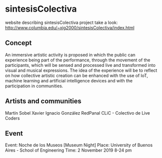 # sintesisColectiva
website describing sintesisColectiva project
take a look: http://www.columbia.edu/~xig2000/sintesisColectiva/index.html

## Concept
An immersive artistic activity is proposed in which the public can experience being part of the performance, through the movement of the participants, which will be sensed and processed live and transformed into visual and musical expressions. The idea of the experience will be to reflect on how collective artistic creation can be enhanced with the use of IoT, machine learning and artificial intelligence devices and with the participation in communities.

## Artists and communities
Martín Sobel 
Xavier Ignacio González
RedPanal
CLiC - Colectivo de Live Coders

## Event
Event: Noche de los Museos [Museum Night]
Place: University of Buenos Aires - School of Engineering
Time: 2 November 2019 8-24 pm
